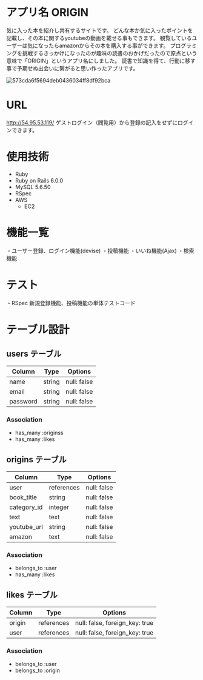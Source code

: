 # アプリ名 ORIGIN

気に入った本を紹介し共有するサイトです。
どんな本か気に入ったポイントを記載し、その本に関するyoutubeの動画を載せる事もできます。
観覧しているユーザーは気になったらamazonからその本を購入する事ができます。
プログラミングを挑戦するきっかけになったのが趣味の読書のおかげだったので原点という意味で「ORIGIN」というアプリ名にしました。
読書で知識を得て、行動に移す事で予期せぬ出会いに繋がると思い作ったアプリです。

![573cda6f5694deb0436034ff8df92bca](https://user-images.githubusercontent.com/73161307/102706173-dcce3900-42d2-11eb-929b-d28790bf6358.jpg)

# URL

http://54.95.53.119/
ゲストログイン（閲覧用）から登録の記入をせずにログインできます。

# 使用技術

* Ruby  
* Ruby on Rails 6.0.0  
* MySQL 5.6.50  
* RSpec  
* AWS  
  * EC2

# 機能一覧

・ユーザー登録、ログイン機能(devise)
・投稿機能
・いいね機能(Ajax)
・検索機能

# テスト

・RSpec
  新規登録機能、投稿機能の単体テストコード












# テーブル設計

## users テーブル

| Column          | Type   | Options     |
| --------------- | ------ | ----------- |
| name            | string | null: false |
| email           | string | null: false |
| password        | string | null: false |

### Association

- has_many :originss
- has_many :likes

## origins テーブル

| Column           | Type       | Options     |
| ---------------- | ---------- | ----------- |
| user             | references | null: false |
| book_title       |   string   | null: false |
| category_id      |  integer   | null: false |
| text             |    text    | null: false |
| youtube_url      |   string   | null: false |
| amazon           |   text     | null: false | 

### Association

- belongs_to :user
- has_many   :likes

## likes テーブル

| Column | Type       | Options                        |
| ------ | ---------- | ------------------------------ |
| origin | references | null: false, foreign_key: true |
| user   | references | null: false, foreign_key: true |

### Association

- belongs_to :user
- belongs_to :origin
